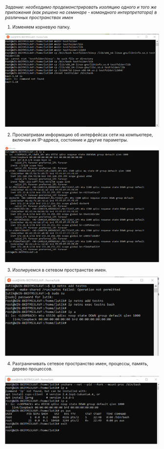 *Задание: необходимо продемонстрировать изоляцию одного и того же приложения (как решено на семинаре - командного интерпретатора) в различных пространствах имен*

1. Изменяем корневую папку.
   
![](/hw1/img/11.png)

2. Просматривам информацию об интерфейсах сети на компьютере, включая их IP-адреса, состояние и другие параметры.

![](/hw1/img/12.png)

3.  Изолируемся  в сетевом пространстве имен.

![](/hw1/img/13.png)

4. Разграничивать  сетевое пространство имен, процессы, память, дерево процессов.

![](/hw1/img/14.png)
